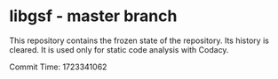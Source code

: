 # libgsf - master branch

This repository contains the frozen state of the repository.
Its history is cleared. It is used only for static code
analysis with Codacy.

Commit Time: 1723341062